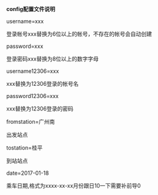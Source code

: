
**config配置文件说明**

username=xxx

登录帐号xxx替换为6位以上的帐号，不存在的帐号会自动创建

password=xxx

登录密码xxx替换为8位以上的数字字母

username12306=xxx

xxx替换为12306登录的帐号名

password12306=xxx

xxx替换为12306登录的密码

fromstation=广州南 

出发站点

tostation=桂平

到站站点

date=2017-01-18

乘车日期,格式为xxxx-xx-xx月份跟日10一下需要补前导0

